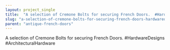 ```yaml
---
layout: project_single
title:  "A selection of Cremone Bolts for securing French Doors.  #HardwareDesigns #ArchitecturalHardware"
slug: "a-selection-of-cremone-bolts-for-securing-french-doors-hardwaredesigns-architecturalhardware"
parent: "antique-french-doors"
---
```

A selection of Cremone Bolts for securing French Doors.  #HardwareDesigns #ArchitecturalHardware